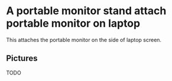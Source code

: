 # A portable monitor stand attach portable monitor on laptop

This attaches the portable monitor on the side of laptop screen.

## Pictures

TODO